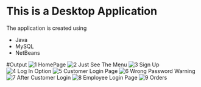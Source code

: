 # This is a Desktop Application
The application is created using
- Java
- MySQL
- NetBeans

#Output
![1  HomePage](https://github.com/user-attachments/assets/474bfbec-6403-420e-b324-a7ab24564d51)
![2  Just See The Menu](https://github.com/user-attachments/assets/602db85e-0bfe-4334-a758-9833b7354e6f)
![3  Sign Up](https://github.com/user-attachments/assets/6852cb91-72ca-4759-b808-30c2acf2d97d)
![4  Log In Option](https://github.com/user-attachments/assets/8df157f3-e694-4234-ae47-d84c7706b8d1)
![5  Customer Login Page](https://github.com/user-attachments/assets/b8c2ab99-cbfe-43f1-94fd-eecea2e0af0b)
![6  Wrong Password Warning](https://github.com/user-attachments/assets/8637da90-dc06-47e3-8780-cb9a34471647)
![7  After Customer Login](https://github.com/user-attachments/assets/52907b36-0715-4ff1-a975-09c69e1bfcb6)
![8  Employee Login Page](https://github.com/user-attachments/assets/ca4c6517-7921-4fe4-a316-f6baf0bfded8)
![9  Orders](https://github.com/user-attachments/assets/e652a0f8-4e41-4e8d-8771-46af8155be07)
